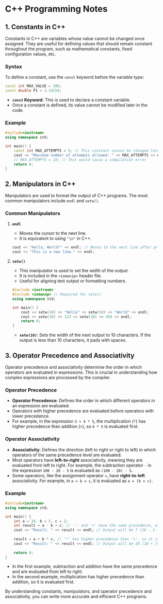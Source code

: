 # C++ Programming Notes

## 1. Constants in C++

Constants in C++ are variables whose value cannot be changed once assigned. They are useful for defining values that should remain constant throughout the program, such as mathematical constants, fixed configuration values, etc.

### Syntax
To define a constant, use the `const` keyword before the variable type:

```cpp
const int MAX_VALUE = 100;
const double PI = 3.14159;
```

- **`const` Keyword**: This is used to declare a constant variable.
- Once a constant is defined, its value cannot be modified later in the code.

### Example
```cpp
#include<iostream>
using namespace std;

int main() {
    const int MAX_ATTEMPTS = 5; // This constant cannot be changed later
    cout << "Maximum number of attempts allowed: " << MAX_ATTEMPTS << endl;
    // MAX_ATTEMPTS = 10; // This would cause a compilation error
    return 0;
}
```

## 2. Manipulators in C++

Manipulators are used to format the output of C++ programs. The most common manipulators include `endl` and `setw()`.

### Common Manipulators

1. **`endl`**
   - Moves the cursor to the next line.
   - It is equivalent to using `"\n"` in C++.
   
   ```cpp
   cout << "Hello, World!" << endl; // Moves to the next line after printing
   cout << "This is a new line." << endl;
   ```

2. **`setw()`**
   - This manipulator is used to set the width of the output.
   - It is included in the `<iomanip>` header file.
   - Useful for aligning text output or formatting numbers.

   ```cpp
   #include <iostream>
   #include <iomanip> // Required for setw()
   using namespace std;

   int main() {
       cout << setw(10) << "Hello" << setw(10) << "World" << endl; 
       cout << setw(10) << 123 << setw(10) << 456 << endl;
       return 0;
   }
   ```

   - **`setw(10)`**: Sets the width of the next output to 10 characters. If the output is less than 10 characters, it pads with spaces.

## 3. Operator Precedence and Associativity

Operator precedence and associativity determine the order in which operators are evaluated in expressions. This is crucial in understanding how complex expressions are processed by the compiler.

### Operator Precedence

- **Operator Precedence**: Defines the order in which different operators in an expression are evaluated.
- Operators with higher precedence are evaluated before operators with lower precedence.
- For example, in the expression `3 + 4 * 5`, the multiplication (`*`) has higher precedence than addition (`+`), so `4 * 5` is evaluated first.

### Operator Associativity

- **Associativity**: Defines the direction (left to right or right to left) in which operators of the same precedence level are evaluated.
- Most operators have **left-to-right** associativity, meaning they are evaluated from left to right. For example, the subtraction operator `-` in the expression `100 - 20 - 5` is evaluated as `(100 - 20) - 5`.
- Some operators, like the assignment operator `=`, have **right-to-left** associativity. For example, in `a = b = c`, it is evaluated as `a = (b = c)`.

### Example

```cpp
#include<iostream>
using namespace std;

int main() {
    int a = 10, b = 5, c = 2;
    int result = a - b + c; // '-' and '+' have the same precedence, associativity is left-to-right
    cout << "Result: " << result << endl; // Output will be 7 (10 - 5 + 2)
    
    result = a + b * c; // '*' has higher precedence than '+', so it is evaluated first
    cout << "Result: " << result << endl; // Output will be 20 (10 + (5 * 2))
    
    return 0;
}
```

- In the first example, subtraction and addition have the same precedence and are evaluated from left to right.
- In the second example, multiplication has higher precedence than addition, so it is evaluated first.

By understanding constants, manipulators, and operator precedence and associativity, you can write more accurate and efficient C++ programs.
